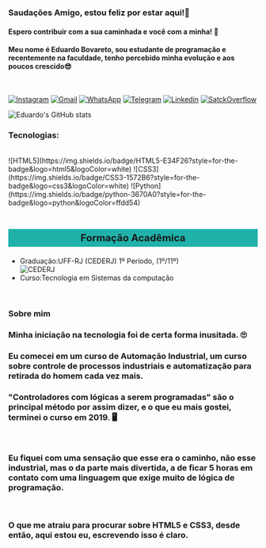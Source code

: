 ### Saudações Amigo, estou feliz por estar aqui!🤗
#### Espero contribuir com a sua caminhada e você com a minha! 🤝

####  Meu nome é Eduardo Bovareto, sou estudante de  programação e recentemente na faculdade, tenho percebido minha evolução e aos poucos crescido😎
<br>

[![Instagram](https://img.shields.io/badge/Instagram-E4405F?style=for-the-badge&logo=instagram&logoColor=white)](https://www.instagram.com/bovareto_eduard/)
[![Gmail](https://img.shields.io/badge/Gmail-D14836?style=for-the-badge&logo=gmail&logoColor=white)](https://mail.google.com/mail/u/0/?ogbl#inbox)
[![WhatsApp](https://img.shields.io/badge/WhatsApp-25D366?style=for-the-badge&logo=whatsapp&logoColor=white)](https://wa.me/5522997963846)
[![Telegram](https://img.shields.io/badge/Telegram-2CA5E0?style=for-the-badge&logo=telegram&logoColor=white)](https://t.me/EduardoBMS)
[![Linkedin](https://img.shields.io/badge/LinkedIn-0077B5?style=for-the-badge&logo=linkedin&logoColor=white)](https://www.linkedin.com/in/eduardobovaretoms/)
[![SatckOverflow](https://img.shields.io/badge/Stack_Overflow-FE7A16?style=for-the-badge&logo=stack-overflow&logoColor=white)](https://pt.stackoverflow.com/users/215008/eduardo-bovareto)


![Eduardo's GitHub stats](https://github-readme-stats.vercel.app/api?username=EduardoBovareto&show_icons=true&theme=vue)

### Tecnologias: 
<div style=" display:flex">
<div style=" display:flex; margin-left:auto; margin-right:auto;">
<br>
![HTML5](https://img.shields.io/badge/HTML5-E34F26?style=for-the-badge&logo=html5&logoColor=white)
![CSS3](https://img.shields.io/badge/CSS3-1572B6?style=for-the-badge&logo=css3&logoColor=white)
![Python](https://img.shields.io/badge/python-3670A0?style=for-the-badge&logo=python&logoColor=ffdd54)
</div>
</div>
<br>

<h3 style="border:3px lightseagreen solid; padding:3px; background-color:lightseagreen; text-align:center; font-weight:bolder; font-size:20px;">Formação Acadêmica</h3>
<p>
<ul>
<li>Graduação:UFF-RJ (CEDERJ) 1º Período, (1º/11º)</li> 
<img alt="CEDERJ" src="https://educacaopublica.cecierj.edu.br/assets/themes/revista/img/partners_cecierj.png" style=" display:block; margin-left:auto;">
<li>Curso:Tecnologia em Sistemas da computação</li>
</ul>
</p>
<br>

### Sobre mim
 ### Minha iniciação na tecnologia foi de certa forma inusitada. 🙄

### Eu comecei em um curso de Automação Industrial, um curso sobre controle de processos industriais e automatização para retirada do homem cada vez mais.

###  "Controladores com lógicas a serem programadas" são o principal método por assim dizer, e o que eu mais gostei, terminei o curso em 2019. 🖥️
<br>

###  Eu fiquei com uma sensação que esse era o caminho, não esse industrial, mas o da parte mais divertida, a de ficar 5 horas em contato com uma linguagem que exige muito de  lógica de programação.
<br>

###  O que me atraiu para procurar sobre HTML5 e CSS3, desde então, aqui estou eu, escrevendo isso é claro.
